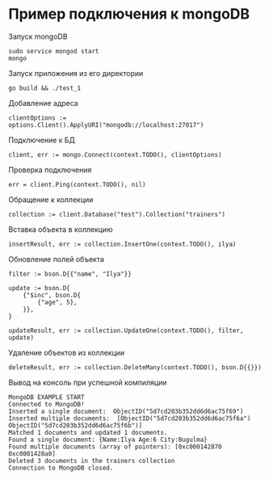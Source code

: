# Пример подключения к mongoDB

Запуск mongoDB
    
    sudo service mongod start
    mongo

Запуск приложения из его директории
 
    go build && ./test_1

Добавление адреса

    clientOptions := options.Client().ApplyURI("mongodb://localhost:27017")

Подключение к БД

    client, err := mongo.Connect(context.TODO(), clientOptions)

Проверка подключения

	err = client.Ping(context.TODO(), nil)

Обращение к коллекции

	collection := client.Database("test").Collection("trainers")

Вставка объекта в коллекцию

    insertResult, err := collection.InsertOne(context.TODO(), ilya)

Обновление полей объекта

    filter := bson.D{{"name", "Ilya"}}

	update := bson.D{
		{"$inc", bson.D{
			{"age", 5},
		}},
	}

	updateResult, err := collection.UpdateOne(context.TODO(), filter, update)
	
Удаление объектов из коллекции

	deleteResult, err := collection.DeleteMany(context.TODO(), bson.D{{}})

Вывод на консоль при успешной компиляции
    
    MongoDB EXAMPLE START
    Connected to MongoDB!
    Inserted a single document:  ObjectID("5d7cd203b352dd6d6ac75f69")
    Inserted multiple documents:  [ObjectID("5d7cd203b352dd6d6ac75f6a") ObjectID("5d7cd203b352dd6d6ac75f6b")]
    Matched 1 documents and updated 1 documents.
    Found a single document: {Name:Ilya Age:6 City:Bugulma}
    Found multiple documents (array of pointers): [0xc000142870 0xc0001428a0]
    Deleted 3 documents in the trainers collection
    Connection to MongoDB closed.


